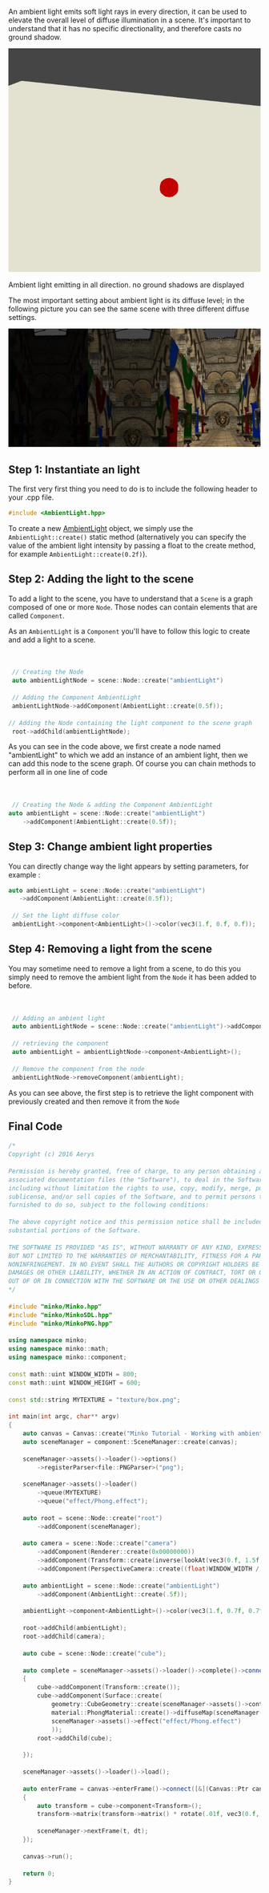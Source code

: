 An ambient light emits soft light rays in every direction, it can be used to elevate the overall level of diffuse illumination in a scene. It's important to understand that it has no specific directionality, and therefore casts no ground shadow.

![](../../doc/image/Ambientlight.jpg "../../doc/image/Ambientlight.jpg")

Ambient light emitting in all direction. no ground shadows are displayed

The most important setting about ambient light is its diffuse level; in the following picture you can see the same scene with three different diffuse settings.

![](../../doc/image/AmbientlightExample.jpg "../../doc/image/AmbientlightExample.jpg")

Step 1: Instantiate an light
----------------------------

The first very first thing you need to do is to include the following header to your .cpp file.

```cpp
#include <AmbientLight.hpp>
```


To create a new [AmbientLight](http://doc.v3.minko.io/reference/classminko_1_1component_1_1_ambient_light.html) object, we simply use the `AmbientLight::create()` static method (alternatively you can specify the value of the ambient light intensity by passing a float to the create method, for example `AmbientLight::create(0.2f)`).

Step 2: Adding the light to the scene
-------------------------------------

To add a light to the scene, you have to understand that a `Scene` is a graph composed of one or more `Node`. Those nodes can contain elements that are called `Component`.

As an `AmbientLight` is a `Component` you'll have to follow this logic to create and add a light to a scene.

```cpp


 // Creating the Node
 auto ambientLightNode = scene::Node::create("ambientLight")

 // Adding the Component AmbientLight
 ambientLightNode->addComponent(AmbientLight::create(0.5f));

// Adding the Node containing the light component to the scene graph
 root->addChild(ambientLightNode);

```


As you can see in the code above, we first create a node named "ambientLight" to which we add an instance of an ambient light, then we can add this node to the scene graph. Of course you can chain methods to perform all in one line of code

```cpp


 // Creating the Node & adding the Component AmbientLight
auto ambientLight = scene::Node::create("ambientLight")
	->addComponent(AmbientLight::create(0.5f));

```


Step 3: Change ambient light properties
---------------------------------------

You can directly change way the light appears by setting parameters, for example :
```cpp
auto ambientLight = scene::Node::create("ambientLight")
   ->addComponent(AmbientLight::create(0.5f));

 // Set the light diffuse color
 ambientLight->component<AmbientLight>()->color(vec3(1.f, 0.f, 0.f));

```


Step 4: Removing a light from the scene
---------------------------------------

You may sometime need to remove a light from a scene, to do this you simply need to remove the ambient light from the `Node` it has been added to before.

```cpp


 // Adding an ambient light
 auto ambientLightNode = scene::Node::create("ambientLight")->addComponent(AmbientLight::create(0.5f));

 // retrieving the component
 auto ambientLight = ambientLightNode->component<AmbientLight>();

 // Remove the component from the node
 ambientLightNode->removeComponent(ambientLight);

```


As you can see above, the first step is to retrieve the light component with previously created and then remove it from the `Node`

Final Code
----------

```cpp
/*
Copyright (c) 2016 Aerys

Permission is hereby granted, free of charge, to any person obtaining a copy of this software and
associated documentation files (the "Software"), to deal in the Software without restriction,
including without limitation the rights to use, copy, modify, merge, publish, distribute,
sublicense, and/or sell copies of the Software, and to permit persons to whom the Software is
furnished to do so, subject to the following conditions:

The above copyright notice and this permission notice shall be included in all copies or
substantial portions of the Software.

THE SOFTWARE IS PROVIDED "AS IS", WITHOUT WARRANTY OF ANY KIND, EXPRESS OR IMPLIED, INCLUDING
BUT NOT LIMITED TO THE WARRANTIES OF MERCHANTABILITY, FITNESS FOR A PARTICULAR PURPOSE AND
NONINFRINGEMENT. IN NO EVENT SHALL THE AUTHORS OR COPYRIGHT HOLDERS BE LIABLE FOR ANY CLAIM,
DAMAGES OR OTHER LIABILITY, WHETHER IN AN ACTION OF CONTRACT, TORT OR OTHERWISE, ARISING FROM,
OUT OF OR IN CONNECTION WITH THE SOFTWARE OR THE USE OR OTHER DEALINGS IN THE SOFTWARE.
*/

#include "minko/Minko.hpp"
#include "minko/MinkoSDL.hpp"
#include "minko/MinkoPNG.hpp"

using namespace minko;
using namespace minko::math;
using namespace minko::component;

const math::uint WINDOW_WIDTH = 800;
const math::uint WINDOW_HEIGHT = 600;

const std::string MYTEXTURE = "texture/box.png";

int	main(int argc, char** argv)
{
	auto canvas = Canvas::create("Minko Tutorial - Working with ambient light", WINDOW_WIDTH, WINDOW_HEIGHT);
	auto sceneManager = component::SceneManager::create(canvas);

	sceneManager->assets()->loader()->options()
		->registerParser<file::PNGParser>("png");

	sceneManager->assets()->loader()
		->queue(MYTEXTURE)
		->queue("effect/Phong.effect");

	auto root = scene::Node::create("root")
		->addComponent(sceneManager);

	auto camera = scene::Node::create("camera")
		->addComponent(Renderer::create(0x00000000))
		->addComponent(Transform::create(inverse(lookAt(vec3(0.f, 1.5f, 2.3f), vec3(), vec3(0.f, 1.f, 0.f)))))
		->addComponent(PerspectiveCamera::create((float)WINDOW_WIDTH / (float)WINDOW_HEIGHT, (float)M_PI * 0.25f, .1f, 1000.f));

	auto ambientLight = scene::Node::create("ambientLight")
		->addComponent(AmbientLight::create(.5f));

	ambientLight->component<AmbientLight>()->color(vec3(1.f, 0.7f, 0.7f));

	root->addChild(ambientLight);
	root->addChild(camera);

	auto cube = scene::Node::create("cube");

	auto complete = sceneManager->assets()->loader()->complete()->connect([&](file::Loader::Ptr loader)
	{
		cube->addComponent(Transform::create());
		cube->addComponent(Surface::create(
			geometry::CubeGeometry::create(sceneManager->assets()->context()),
			material::PhongMaterial::create()->diffuseMap(sceneManager->assets()->texture(MYTEXTURE)),
			sceneManager->assets()->effect("effect/Phong.effect")
			));
		root->addChild(cube);

	});

	sceneManager->assets()->loader()->load();

	auto enterFrame = canvas->enterFrame()->connect([&](Canvas::Ptr canvas, float t, float dt)
	{
		auto transform = cube->component<Transform>();
		transform->matrix(transform->matrix() * rotate(.01f, vec3(0.f, 1.f, 0.f)));

		sceneManager->nextFrame(t, dt);
	});

	canvas->run();

	return 0;
}
```
